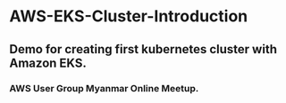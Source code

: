 # AWS-EKS-Cluster-Introduction
## Demo for creating first kubernetes cluster with Amazon EKS.
### AWS User Group Myanmar Online Meetup. 


